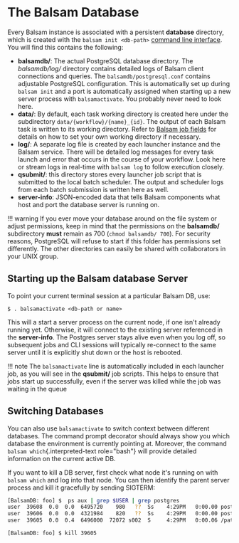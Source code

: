 The Balsam Database
===================

Every Balsam instance is associated with a persistent **database**
directory, which is created with the
`balsam init <db-path>` [command line interface](cli.md).
You will find this contains
the following:

-   **balsamdb/**: The actual PostgreSQL database directory. The
    *balsamdb/log/* directory contains detailed logs of Balsam client
    connections and queries.
    The `balsamdb/postgresql.conf` contains adjustable PostgreSQL
    configuration. This is automatically set up during
    `balsam init` and a port is automatically assigned when starting up 
    a new server process with `balsamactivate`. 
    You probably never need to look here.
-   **data/**: By default, each task working directory is created
    here under the subdirectory `data/{workflow}/{name}_{id}`. 
    The output of each Balsam task is written to its working directory.
    Refer to [Balsam job fields](app.md) for details on how to set
    your own working directory if necessary.
-   **log/**: A separate log file is created by each launcher instance
    and the Balsam service. There will be detailed log messages for
    every task launch and error that occurs in the course of your
    workflow. Look here or stream logs in real-time with
    `balsam log` to follow execution closely.
-   **qsubmit/**: this directory stores every launcher job script that
    is submitted to the local batch scheduler. The output and
    scheduler logs from each batch submission is written here as well. 
-   **server-info**: JSON-encoded data that
    tells Balsam components what host and port the database server is
    running on.

!!! warning
    If you ever move your database around on the file system or adjust
    permissions, keep in mind that the permissions on the **balsamdb/**
    subdirectory **must** remain as 700
    (`chmod balsamdb/ 700`). For security
    reasons, PostgreSQL will refuse to start if this folder has permissions
    set differently. The other directories can easily be shared with
    collaborators in your UNIX group.

Starting up the Balsam database Server
--------------------------------------

To point your current terminal session at a particular Balsam DB, use:

``` {.bash}
$ . balsamactivate <db-path or name>
```

This will a start a server process on the current node, if one isn't
already running yet. Otherwise, it will connect to the existing server
referenced in the **server-info**. The Postgres server stays alive even
when you log off, so subsequent jobs and CLI sessions will typically
re-connect to the same server until it is explicitly shut down or the host is 
rebooted.

!!! note
    The `balsamactivate` line is automatically included in each
    launcher job, as you will see in the **qsubmit/** job scripts. This
    helps to ensure that jobs start up successfully, even if the server was
    killed while the job was waiting in the queue

Switching Databases
-------------------

You can also use `balsamactivate` to switch context between
different databases. The command prompt decorator should always show you
which database the environment is currently pointing at. Moreover, the
command `balsam which`{.interpreted-text role="bash"} will provide
detailed information on the current active DB.

If you want to kill a DB server, first check what node it\'s running on
with `balsam which` and log into that node. You can then
identify the parent server process and kill it gracefully by sending
SIGTERM:

```.bash
[BalsamDB: foo] $  ps aux | grep $USER | grep postgres
user  39608  0.0  0.0  6495720    980   ??  Ss    4:29PM   0:00.00 postgres: checkpointer process
user  39606  0.0  0.0  4321984    820   ??  Ss    4:29PM   0:00.00 postgres: logger process
user  39605  0.0  0.4  6496000  72072 s002  S     4:29PM   0:00.06 /path/to/bin/postgres -D /home/user/foo/balsamdb

[BalsamDB: foo] $ kill 39605 
```
